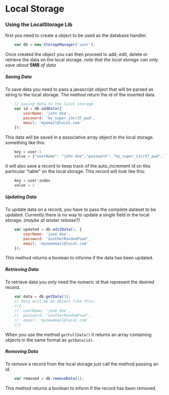 # Local Storage

### Using the LocalStorage Lib

first you need to create a object to be used as the database handler.
```javascript
    var db = new StorageManager('user');
```
Once created the object you can then proceed to add, edit, delete or retrieve the data on the local storage.
*note that the local storage can only save about* **5MB** *of data*
##### Saving Data
To save data you need to pass a javascript object that will be parsed as string to the local storage.
The method return the id of the inserted data.
```javascript
    // saving data to the local storage
	var id = db.addData({
		userName: 'john doe',
		password: 'my_super_s3cr37_pwd',
		email: 'myemail@local.com'
	});
```
This data will be saved in a associative array object in the local storage.
something like this:
```javascript
    key = user:1
	value = {"userName": "john doe","password": "my_super_s3cr37_pwd","email": "myemail@local.com"}
```
It will also save a record to keep track of the auto_increment id on this particular "table" on the local storage.
This record will look like this:
```javascript
    key = user:index
	value = 2
```

##### Updating Data

To update data on a record, you have to pass the complete dataset to be updated. Currently there is no way to update a single field in the local storage.
*(maybe at anoter release?)*
```javascript
    var updated = db.editData(1, {
		userName: 'jane doe',
		password: 'anotherRandomPswd',
		email: 'mynewemail@local.com'
	});
```
This method returns a boolean to informe if the data has been updated.

##### Retrieving Data

To retrieve data you only need the numeric id that represent the desired record.
```javascript
    var data = db.getData(1);
	// data will be an object like this:
	//{
	//	userName: 'jane doe',
	//	password: 'anotherRandomPswd',
	//	email: 'mynewemail@local.com'
	//}
```

When you use the method `getFullData()` it returns an array containing objects in the same format as `getData(id)`.

##### Removing Data
To remove a record from the local storage just call the method passing an id.
```javascript
    var removed = db.removeData(1);
```
This method returns a boolean to inform if the record has been removed.
